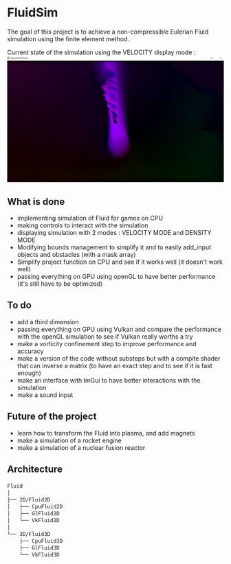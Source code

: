 # FluidSim
The goal of this project is to achieve a non-compressible Eulerian Fluid simulation using the finite element method. 

Current state of the simulation using the VELOCITY display mode : 
![](resources/images/fluid_16_1.png)


## What is done 
- implementing simulation of Fluid for games on CPU
- making controls to interact with the simulation
- displaying simulation with 2 modes : VELOCITY MODE and DENSITY MODE
- Modifying bounds management to simplify it and to easily add_input objects and obstacles (with a mask array)
- Simplify project function on CPU and see if it works well (it doesn't work well)
- passing everything on GPU using openGL to have better performance (it's still have to be optimized)


## To do
- add a third dimension
- passing everything on GPU using Vulkan and compare the performance with the openGL simulation to see if Vulkan really worths a try
- make a vorticity confinement step to improve performance and accuracy
- make a version of the code without substeps but with a compite shader that can inverse a matrix (to have an exact step and to see if it is fast enough) 
- make an interface with ImGui to have better interactions with the simulation
- make a sound input 

## Future of the project
- learn how to transform the Fluid into plasma, and add magnets
- make a simulation of a rocket engine
- make a simulation of a nuclear fusion reactor

## Architecture

```plain text 
Fluid
│
├── 2D/Fluid2D
│   ├── CpuFluid2D
│   ├── GlFluid2D
│   └── VkFluid2D
│
└── 3D/Fluid3D
    ├── CpuFluid3D
    ├── GlFluid3D
    └── VkFluid3D
```

